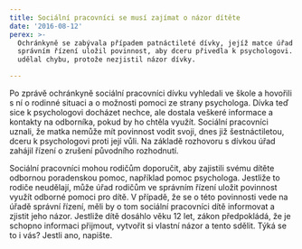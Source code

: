 ```yaml
---
title: Sociální pracovníci se musí zajímat o názor dítěte
date: '2016-08-12'
perex: >-
  Ochránkyně se zabývala případem patnáctileté dívky, jejíž matce úřad ve
  správním řízení uložil povinnost, aby dceru přivedla k psychologovi. Úřad ale
  udělal chybu, protože nezjistil názor dívky.

---
```



<p class="MsoNormal">Po zprávě ochránkyně sociální pracovníci dívku vyhledali ve škole a hovořili s&nbsp;ní o rodinné situaci a o možnosti pomoci ze strany psychologa. Dívka teď sice k&nbsp;psychologovi docházet nechce, ale dostala veškeré informace a kontakty na odborníka, pokud by ho chtěla využít. Sociální pracovníci uznali, že matka nemůže mít povinnost vodit svoji, dnes již šestnáctiletou, dceru k psychologovi proti její vůli. Na základě rozhovoru s&nbsp;dívkou úřad zahájil řízení o zrušení původního rozhodnutí. </p><p>Sociální pracovníci mohou rodičům doporučit, aby zajistili svému dítěte odbornou poradenskou pomoc, například pomoc psychologa. Jestliže to rodiče neudělají, může úřad rodičům ve správním řízení uložit povinnost využít odborné pomoci pro dítě. V&nbsp;případě, že se o této povinnosti vede na úřadě správní řízení, měli by o tom sociální pracovníci dítě informovat a zjistit jeho názor. Jestliže dítě dosáhlo věku 12 let, zákon předpokládá, že je schopno informaci přijmout, vytvořit si vlastní názor a tento sdělit. Týká se to i vás? Jestli ano, napište.</p><p class="MsoNormal"></p><p>&nbsp;</p>

